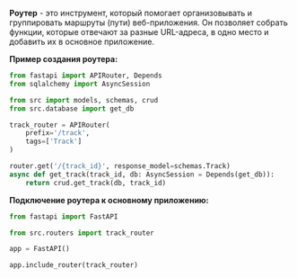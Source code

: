 **Роутер** - это инструмент, который помогает организовывать и группировать маршруты (пути) веб-приложения. Он позволяет собрать функции, которые отвечают за разные URL-адреса, в одно место и добавить их в основное приложение.

**Пример создания роутера:**

```Python
from fastapi import APIRouter, Depends
from sqlalchemy import AsyncSession

from src import models, schemas, crud
from src.database import get_db

track_router = APIRouter(
	prefix='/track',
	tags=['Track']
)

router.get('/{track_id}', response_model=schemas.Track)
async def get_track(track_id, db: AsyncSession = Depends(get_db)):
	return crud.get_track(db, track_id)
```

**Подключение роутера к основному приложению:**

```Python
from fastapi import FastAPI

from src.routers import track_router

app = FastAPI()

app.include_router(track_router)
```